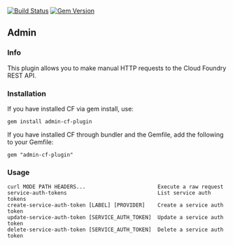 [![Build Status](https://travis-ci.org/cloudfoundry/admin-cf-plugin.png)](https://travis-ci.org/cloudfoundry/admin-cf-plugin)
[![Gem Version](https://badge.fury.io/rb/admin-cf-plugin.png)](http://badge.fury.io/rb/admin-cf-plugin)

## Admin
### Info
This plugin allows you to make manual HTTP requests to the Cloud Foundry REST API.

### Installation

If you have installed CF via gem install, use:
```
gem install admin-cf-plugin
```

If you have installed CF through bundler and the Gemfile, add the following to your Gemfile:
```
gem "admin-cf-plugin"
```

### Usage

```
curl MODE PATH HEADERS...                       Execute a raw request
service-auth-tokens                           	List service auth tokens
create-service-auth-token [LABEL] [PROVIDER]  	Create a service auth token
update-service-auth-token [SERVICE_AUTH_TOKEN]	Update a service auth token
delete-service-auth-token [SERVICE_AUTH_TOKEN]	Delete a service auth token
```
